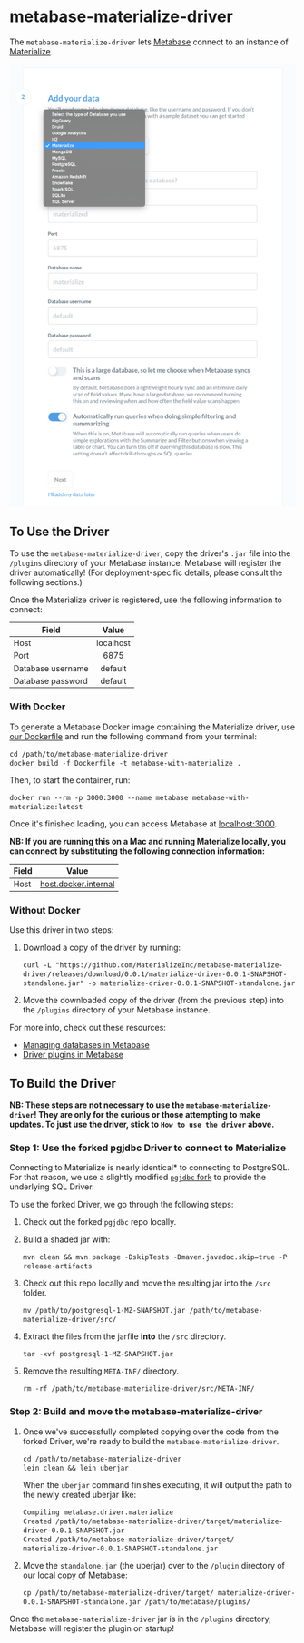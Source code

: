# metabase-materialize-driver

The `metabase-materialize-driver` lets
[Metabase](https://github.com/metabase/metabase) connect to an instance of
[Materialize](https://github.com/MaterializeInc/materialize).

![Choose Materialize from database dropdown](images/materialize-metabase.png)

## To Use the Driver

To use the `metabase-materialize-driver`, copy the driver's `.jar` file into the
`/plugins` directory of your Metabase instance. Metabase will register the
driver automatically! (For deployment-specific details, please consult the
following sections.)

Once the Materialize driver is registered, use the following information to
connect:

| Field             | Value     |
| ----------------- |:---------:|
| Host              | localhost |
| Port              | 6875      |
| Database username | default   |
| Database password | default   |


### With Docker

To generate a Metabase Docker image containing the Materialize driver, use [our
Dockerfile](Dockerfile) and run the following command from your terminal:

```shell script
cd /path/to/metabase-materialize-driver
docker build -f Dockerfile -t metabase-with-materialize .
```

Then, to start the container, run:
```shell script
docker run --rm -p 3000:3000 --name metabase metabase-with-materialize:latest
```

Once it's finished loading, you can access Metabase at <localhost:3000>.

**NB: If you are running this on a Mac and running Materialize locally, you can
connect by substituting the following connection information:**

| Field             | Value                |
| ----------------- |:--------------------:|
| Host              | [host.docker.internal](https://stackoverflow.com/questions/24319662/from-inside-of-a-docker-container-how-do-i-connect-to-the-localhost-of-the-mach/24326540#24326540) |


### Without Docker

Use this driver in two steps:

1. Download a copy of the driver by running:
   ```shell script
   curl -L "https://github.com/MaterializeInc/metabase-materialize-driver/releases/download/0.0.1/materialize-driver-0.0.1-SNAPSHOT-standalone.jar" -o materialize-driver-0.0.1-SNAPSHOT-standalone.jar
   ```
1. Move the downloaded copy of the driver (from the previous step) into the
   `/plugins` directory of your Metabase instance.

For more info, check out these resources:
* [Managing databases in
  Metabase](https://www.metabase.com/docs/latest/administration-guide/01-managing-databases.html)
* [Driver plugins in
  Metabase](https://github.com/metabase/metabase/wiki/Writing-a-Driver:-Packaging-a-Driver-&-Metabase-Plugin-Basics)


## To Build the Driver

**NB: These steps are not necessary to use the `metabase-materialize-driver`!
They are only for the curious or those attempting to make updates. To just use
the driver, stick to `How to use the driver` above.**

### Step 1: Use the forked pgjdbc Driver to connect to Materialize

Connecting to Materialize is nearly identical* to connecting to PostgreSQL. For
that reason, we use a slightly modified [`pgjdbc`
fork](https://github.com/MaterializeInc/pgjdbc) to provide the underlying SQL
Driver.

To use the forked Driver, we go through the following steps:
1. Check out the forked `pgjdbc` repo locally.
1. Build a shaded jar with:

    ```shell script
    mvn clean && mvn package -DskipTests -Dmaven.javadoc.skip=true -P release-artifacts
    ```

1. Check out this repo locally and move the resulting jar into the `/src`
   folder.

    ```shell script
    mv /path/to/postgresql-1-MZ-SNAPSHOT.jar /path/to/metabase-materialize-driver/src/
    ```

1. Extract the files from the jarfile **into** the `/src` directory.

    ```shell script
    tar -xvf postgresql-1-MZ-SNAPSHOT.jar
    ```
1. Remove the resulting `META-INF/` directory.

    ```shell script
    rm -rf /path/to/metabase-materialize-driver/src/META-INF/
    ```

### Step 2: Build and move the metabase-materialize-driver

1. Once we've successfully completed copying over the code from the forked
   Driver, we're ready to build the `metabase-materialize-driver`.

    ```shell script
    cd /path/to/metabase-materialize-driver
    lein clean && lein uberjar
    ```
    When the `uberjar` command finishes executing, it will output the path to
    the newly created uberjar like:

    ```shell script
    Compiling metabase.driver.materialize
    Created /path/to/metabase-materialize-driver/target/materialize-driver-0.0.1-SNAPSHOT.jar
    Created /path/to/metabase-materialize-driver/target/    materialize-driver-0.0.1-SNAPSHOT-standalone.jar
    ```

1. Move the `standalone.jar` (the uberjar) over to the `/plugin` directory of
   our local copy of Metabase:

    ```shell script
    cp /path/to/metabase-materialize-driver/target/ materialize-driver-0.0.1-SNAPSHOT-standalone.jar /path/to/metabase/plugins/
    ```

Once the `metabase-materialize-driver` jar is in the `/plugins` directory,
Metabase will register the plugin on startup!

